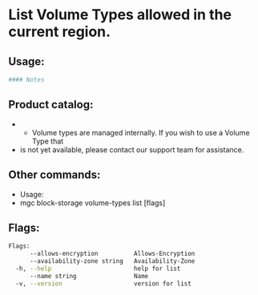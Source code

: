 # List Volume Types allowed in the current region.

## Usage:
```bash
#### Notes
```

## Product catalog:
- - Volume types are managed internally. If you wish to use a Volume Type that
- is not yet available, please contact our support team for assistance.

## Other commands:
- Usage:
- mgc block-storage volume-types list [flags]

## Flags:
```bash
Flags:
      --allows-encryption          Allows-Encryption
      --availability-zone string   Availability-Zone
  -h, --help                       help for list
      --name string                Name
  -v, --version                    version for list
```

